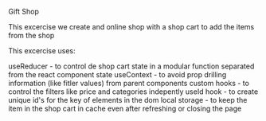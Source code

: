 Gift Shop

This excercise we create and online shop with a shop cart to add the items from
the shop

This excercise uses:

useReducer - to control de shop cart state in a modular function separated from the react component state
useContext - to avoid prop drilling information (like fitler values) from parent components
custom hooks - to control the filters like price and categories indepently
useId hook - to create unique id's for the key of elements in the dom
local storage - to keep the item in the shop cart in cache even after refreshing or closing the page
